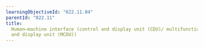 ```yaml
---
learningObjectiveId: "022.11.04"
parentId: "022.11"
title:
  Human–machine interface (control and display unit (CDU)/ multifunction control
  and display unit (MCDU))
---
```

